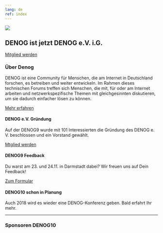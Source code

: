 ```yaml
---
lang: de
ref: index
---
```

<div id="mainpage">
    <div class="pagecontentblock">
        <div class="mainpagebox mainpageboxlarge">
            <div>
                <div class="container">
                    <div class="row">
                        <div class="col-sm-6">
                            <img src="{{ site.url }}/images/denog_logo_konferenz_outline_large.jpg" id="mainpagelogo" />
                        </div>
                        <div class="col-sm-6">
                        <h2 class="mainpageboxheadline">DENOG ist jetzt DENOG e.V. i.G.</h2>
                        <p><a href="https://drive.google.com/file/d/1meWndZlf2UiiVQk0gkPUlFDmzTPBjeLs/view?usp=drive_openl" class="btn btn-custom-default">Mitglied werden <i class="ion-arrow-right-c"></i></a></p>                    
                        </div>
                    </div>
                </div>
            </div>
        </div>
        <div class="container">
            <div class="mainpagepaddedbox">
                <h3>Über Denog</h3>
                <p>DENOG ist eine Community für Menschen, die am Internet in Deutschland forschen, es betreiben und weiter entwickeln. Im Rahmen dieses technischen Forums treffen sich Menschen, die mit, für oder am Internet arbeiten und netzwerkspezifische Themen mit gleichgesinnten diskutieren, um sie dadurch einfacher lösen zu können.</p>
                <a href="{{ site.url }}/{{ page.lang }}/informationen.html" class="btn btn-custom-default pull-right">Mehr erfahren <i class="ion-arrow-right-c"></i></a>
                <div class="clearfix"></div>
            </div>
            <div class="newsblockwrapper">
                <div class="newsblock">
                    <h4>DENOG e.V. Gründung</h4>
                    <p>Auf der DENOG9 wurde mit 101 Interessierten die Gründung des DENOG e. V. beschlossen und ein Vorstand gewählt.</p>
                      <a href="https://drive.google.com/file/d/1meWndZlf2UiiVQk0gkPUlFDmzTPBjeLs/view?usp=drive_openl" class="btn btn-custom-default mainpageboxlink newsblocklink" target="new">Mtglied werden<i class="ion-arrow-right-c"></i></a>
                </div>
                <div class="newsblock">
                    <h4>DENOG9 Feedback</h4>
                    <p>Du warst am 23. und 24.11. in Darmstadt dabei? Wir freuen uns auf Dein Feedback!</p>
                    <a href="https://goo.gl/forms/EPqL2TEIt0q5k5Qv1" class="btn btn-custom-default mainpageboxlink newsblocklink" target="new">Zum Formular<i class="ion-arrow-right-c"></i></a>
                </div>
                <div class="newsblock">
                    <h4>DENOG10 schon in Planung</h4>
                    <p>Auch 2018 wird es wieder eine DENOG-Konferenz geben. Bald erfahrt Ihr mehr.</p>
                    <!-- a href="https://drive.google.com/file/d/1meWndZlf2UiiVQk0gkPUlFDmzTPBjeLs/view?usp=drive_openl" class="btn btn-custom-default mainpageboxlink newsblocklink" target="new">Mtglied werden<i class="ion-arrow-right-c"></i></a -->
                </div>
            </div>
        </div>
        <div class="container">
            <hr class="verticaldivider" />
        </div>
        <div class="container">
            <div class="mainpagepaddedbox">
                <h3>Sponsoren DENOG10</h3>
                <div id="sponsorslider" data-images="4"></div>
            </div>
        </div>
    </div>
</div>

